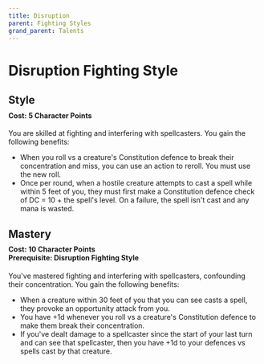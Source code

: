 ```yaml
---
title: Disruption
parent: Fighting Styles
grand_parent: Talents
---
```


# Disruption Fighting Style

## Style

<div style="margin-top:-10px;"></div>

#### **Cost:** 5 Character Points
You are skilled at fighting and interfering with spellcasters. You gain the following benefits:
* When you roll vs a creature's Constitution defence to break their concentration and miss, you can use an action to reroll. You must use the new roll.
* Once per round, when a hostile creature attempts to cast a spell while within 5 feet of you, they must first make a Constitution defence check of DC = 10 + the spell's level. On a failure, the spell isn't cast and any mana is wasted.


## Mastery

<div style="margin-top:-10px;"></div>

#### **Cost:** 10 Character Points<br>**Prerequisite:** Disruption Fighting Style
You've mastered fighting and interfering with spellcasters, confounding their concentration. You gain the following benefits:
* When a creature within 30 feet of you that you can see casts a spell, they provoke an opportunity attack from you.
* You have +1d whenever you roll vs a creature's Constitution defence to make them break their concentration.
* If you've dealt damage to a spellcaster since the start of your last turn and can see that spellcaster, then you have +1d to your defences vs spells cast by that creature.
